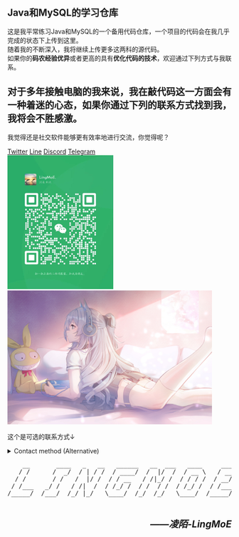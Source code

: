 <h2>Java和MySQL的学习仓库</h2>

这是我平常练习Java和MySQL的一个备用代码仓库，一个项目的代码会在我几乎完成的状态下上传到这里。</br>
随着我的不断深入，我将继续上传更多这两科的源代码。</br>
如果你的<strong>码农经验优异</strong>或者更高的具有<strong>优化代码的技术</strong>，欢迎通过下列方式与我联系。
<h2>对于多年接触电脑的我来说，我在敲代码这一方面会有一种着迷的心态，如果你通过下列的联系方式找到我，我将会不胜感激。</h2>
我觉得还是社交软件能够更有效率地进行交流，你觉得呢？
<p></p>
<a href="https://twitter.com/LM_19587" title="这是我的推特账户！🙃">Twitter</a>
<a href ="https://line.me/ti/p/nRBW-pyeOw"  title="这是我的Line账户！😬">Line</a>
<a href="https://discord.gg/JF4yawyqVa"  title="这是我的Discord账户！🤓">Discord</a>
<a href="https://t.me/LingMoE"  title="这是我的Telegram账户！😲">Telegram</a>
<div>
  <img src="/photo_2023-07-10_02-57-58.jpg" style= "height:300px;max-width:100%;" title="微信也露个面吧。" alt="这是微信的联系方式" >
<a href="https://zh.moegirl.org.cn/Hanser" target="_blank">
  <img src="/2.jpg" style="height:300px; width:460px" title="原来你也是憨涩粉" alt="不得不说憨涩的声音很傲娇的感觉。" />
</a> 
<p>这个是可选的联系方式↓</p>
<details>
    <summary>Contact method (Alternative)</summary>
  
  <ul>
  <li>
   Email:
  </li>
  LingMoE_x@outlook.com
  <ul>

</details>

  <div>
    <pre>
    __       ____   _   __   ______   __  ___   ____     ______
   / /      /  _/  / | / /  / ____/  /  |/  /  / __ \   / ____/
  / /       / /   /  |/ /  / / __   / /|_/ /  / / / /  / __/             
 / /___   _/ /   / /|  /  / /_/ /  / /  / /  / /_/ /  / /___    
/_____/  /___/  /_/ |_/   \____/  /_/  /_/   \____/  /_____/   
                                                               
</pre>
<h2 align="right"><em>——凌陌-LingMoE</em></h2> 
  </div>
